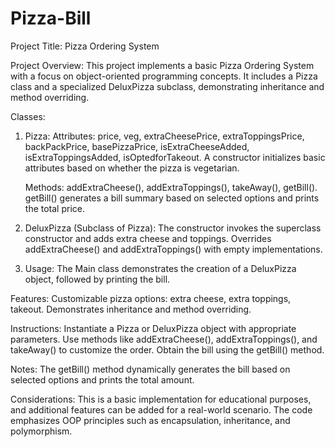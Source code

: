 # Pizza-Bill

Project Title: Pizza Ordering System

Project Overview:
This project implements a basic Pizza Ordering System with a focus on object-oriented programming concepts. It includes a Pizza class and a specialized DeluxPizza subclass, demonstrating inheritance and method overriding.

Classes:

1. Pizza:
    Attributes:
      price, veg, extraCheesePrice, extraToppingsPrice, backPackPrice, basePizzaPrice, isExtraCheeseAdded, isExtraToppingsAdded,         isOptedforTakeout.
      A constructor initializes basic attributes based on whether the pizza is vegetarian.
  
    Methods:
      addExtraCheese(), addExtraToppings(), takeAway(), getBill().
      getBill() generates a bill summary based on selected options and prints the total price.

2. DeluxPizza (Subclass of Pizza):
    The constructor invokes the superclass constructor and adds extra cheese and toppings.
    Overrides addExtraCheese() and addExtraToppings() with empty implementations.

3. Usage:
    The Main class demonstrates the creation of a DeluxPizza object, followed by printing the bill.

Features:
  Customizable pizza options: extra cheese, extra toppings, takeout.
  Demonstrates inheritance and method overriding.

Instructions:
  Instantiate a Pizza or DeluxPizza object with appropriate parameters.
  Use methods like addExtraCheese(), addExtraToppings(), and takeAway() to customize the order.
  Obtain the bill using the getBill() method.

Notes:
  The getBill() method dynamically generates the bill based on selected options and prints the total amount.

Considerations:
  This is a basic implementation for educational purposes, and additional features can be added for a real-world scenario.
  The code emphasizes OOP principles such as encapsulation, inheritance, and polymorphism.
